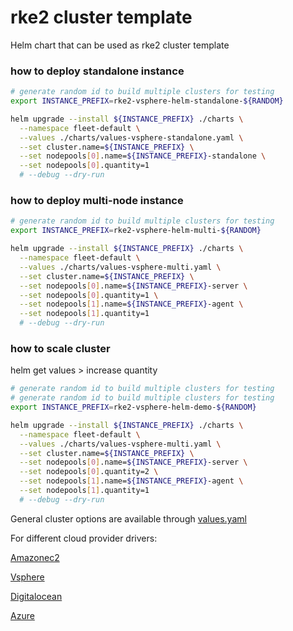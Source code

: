 # rke2 cluster template

Helm chart that can be used as rke2 cluster template

### how to deploy standalone instance

```bash
# generate random id to build multiple clusters for testing
export INSTANCE_PREFIX=rke2-vsphere-helm-standalone-${RANDOM}

helm upgrade --install ${INSTANCE_PREFIX} ./charts \
  --namespace fleet-default \
  --values ./charts/values-vsphere-standalone.yaml \
  --set cluster.name=${INSTANCE_PREFIX} \
  --set nodepools[0].name=${INSTANCE_PREFIX}-standalone \
  --set nodepools[0].quantity=1
  # --debug --dry-run
```

### how to deploy multi-node instance

```bash
# generate random id to build multiple clusters for testing
export INSTANCE_PREFIX=rke2-vsphere-helm-multi-${RANDOM}

helm upgrade --install ${INSTANCE_PREFIX} ./charts \
  --namespace fleet-default \
  --values ./charts/values-vsphere-multi.yaml \
  --set cluster.name=${INSTANCE_PREFIX} \
  --set nodepools[0].name=${INSTANCE_PREFIX}-server \
  --set nodepools[0].quantity=1 \
  --set nodepools[1].name=${INSTANCE_PREFIX}-agent \
  --set nodepools[1].quantity=1
  # --debug --dry-run
```

### how to scale cluster

helm get values > increase quantity

```bash
# generate random id to build multiple clusters for testing
# generate random id to build multiple clusters for testing
export INSTANCE_PREFIX=rke2-vsphere-helm-demo-${RANDOM}

helm upgrade --install ${INSTANCE_PREFIX} ./charts \
  --namespace fleet-default \
  --values ./charts/values-vsphere-multi.yaml \
  --set cluster.name=${INSTANCE_PREFIX} \
  --set nodepools[0].name=${INSTANCE_PREFIX}-server \
  --set nodepools[0].quantity=2 \
  --set nodepools[1].name=${INSTANCE_PREFIX}-agent \
  --set nodepools[1].quantity=1
  # --debug --dry-run
```

General cluster options are available through [values.yaml](./values.yaml)

For different cloud provider drivers:

[Amazonec2](./values-aws.yaml)

[Vsphere](./values-vsphere.yaml)

[Digitalocean](./values-do.yaml)

[Azure](./values-azure.yaml)